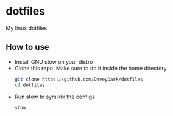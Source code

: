 # dotfiles
My linux dotfiles

## How to use
- Install GNU stow on your distro
- Clone this repo. Make sure to do it inside the home directory
  ```sh
  git clone https://github.com/DaveyDark/dotfiles
  cd dotfiles
  ```
- Run stow to symlink the configs
  ```sh
  stow .
  ```
